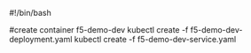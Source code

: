 #!/bin/bash

#create container f5-demo-dev
kubectl create -f f5-demo-dev-deployment.yaml
kubectl create -f f5-demo-dev-service.yaml